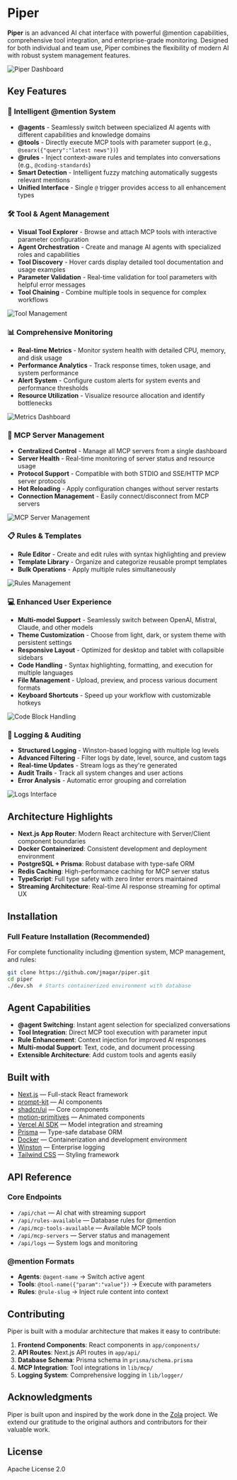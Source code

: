# Piper

**Piper** is an advanced AI chat interface with powerful @mention capabilities, comprehensive tool integration, and enterprise-grade monitoring. Designed for both individual and team use, Piper combines the flexibility of modern AI with robust system management features.

![Piper Dashboard](/assets/mcp-dashboard.png)

## Key Features

### 🎯 **Intelligent @mention System**
- **@agents** - Seamlessly switch between specialized AI agents with different capabilities and knowledge domains
- **@tools** - Directly execute MCP tools with parameter support (e.g., `@searx({"query":"latest news"})`)
- **@rules** - Inject context-aware rules and templates into conversations (e.g., `@coding-standards`)
- **Smart Detection** - Intelligent fuzzy matching automatically suggests relevant mentions
- **Unified Interface** - Single `@` trigger provides access to all enhancement types

### 🛠️ **Tool & Agent Management**
- **Visual Tool Explorer** - Browse and attach MCP tools with interactive parameter configuration
- **Agent Orchestration** - Create and manage AI agents with specialized roles and capabilities
- **Tool Discovery** - Hover cards display detailed tool documentation and usage examples
- **Parameter Validation** - Real-time validation for tool parameters with helpful error messages
- **Tool Chaining** - Combine multiple tools in sequence for complex workflows

![Tool Management](/assets/mcp-tools.png)

### 📊 **Comprehensive Monitoring**
- **Real-time Metrics** - Monitor system health with detailed CPU, memory, and disk usage
- **Performance Analytics** - Track response times, token usage, and system performance
- **Alert System** - Configure custom alerts for system events and performance thresholds
- **Resource Utilization** - Visualize resource allocation and identify bottlenecks

![Metrics Dashboard](/assets/mcp-metrics.png)

### 🔌 **MCP Server Management**
- **Centralized Control** - Manage all MCP servers from a single dashboard
- **Server Health** - Real-time monitoring of server status and resource usage
- **Protocol Support** - Compatible with both STDIO and SSE/HTTP MCP server protocols
- **Hot Reloading** - Apply configuration changes without server restarts
- **Connection Management** - Easily connect/disconnect from MCP servers

![MCP Server Management](/assets/edit-mcp.png)

### 📋 **Rules & Templates**
- **Rule Editor** - Create and edit rules with syntax highlighting and preview
- **Template Library** - Organize and categorize reusable prompt templates
- **Bulk Operations** - Apply multiple rules simultaneously

![Rules Management](/assets/rules.png)

### 💻 **Enhanced User Experience**
- **Multi-model Support** - Seamlessly switch between OpenAI, Mistral, Claude, and other models
- **Theme Customization** - Choose from light, dark, or system theme with persistent settings
- **Responsive Layout** - Optimized for desktop and tablet with collapsible sidebars
- **Code Handling** - Syntax highlighting, formatting, and execution for multiple languages
- **File Management** - Upload, preview, and process various document formats
- **Keyboard Shortcuts** - Speed up your workflow with customizable hotkeys

![Code Block Handling](/assets/codeblock.png)

### 📜 **Logging & Auditing**
- **Structured Logging** - Winston-based logging with multiple log levels
- **Advanced Filtering** - Filter logs by date, level, source, and custom tags
- **Real-time Updates** - Stream logs as they're generated
- **Audit Trails** - Track all system changes and user actions
- **Error Analysis** - Automatic error grouping and correlation

![Logs Interface](/assets/logs.png)

## Architecture Highlights

- **Next.js App Router**: Modern React architecture with Server/Client component boundaries
- **Docker Containerized**: Consistent development and deployment environment
- **PostgreSQL + Prisma**: Robust database with type-safe ORM
- **Redis Caching**: High-performance caching for MCP server status
- **TypeScript**: Full type safety with zero linter errors maintained
- **Streaming Architecture**: Real-time AI response streaming for optimal UX

## Installation

### Full Feature Installation (Recommended)
For complete functionality including @mention system, MCP management, and rules:

```bash
git clone https://github.com/jmagar/piper.git
cd piper
./dev.sh  # Starts containerized environment with database
```

## Agent Capabilities

- **@agent Switching**: Instant agent selection for specialized conversations
- **Tool Integration**: Direct MCP tool execution with parameter input
- **Rule Enhancement**: Context injection for improved AI responses
- **Multi-modal Support**: Text, code, and document processing
- **Extensible Architecture**: Add custom tools and agents easily

## Built with

- [Next.js](https://nextjs.org/) — Full-stack React framework
- [prompt-kit](https://prompt-kit.com/) — AI components
- [shadcn/ui](https://ui.shadcn.com) — Core components
- [motion-primitives](https://motion-primitives.com) — Animated components
- [Vercel AI SDK](https://vercel.com/blog/introducing-the-vercel-ai-sdk) — Model integration and streaming
- [Prisma](https://www.prisma.io/) — Type-safe database ORM
- [Docker](https://www.docker.com/) — Containerization and development environment
- [Winston](https://github.com/winstonjs/winston) — Enterprise logging
- [Tailwind CSS](https://tailwindcss.com/) — Styling framework

## API Reference

### Core Endpoints
- `/api/chat` — AI chat with streaming support
- `/api/rules-available` — Database rules for @mention
- `/api/mcp-tools-available` — Available MCP tools
- `/api/mcp-servers` — Server status and management
- `/api/logs` — System logs and monitoring

### @mention Formats
- **Agents**: `@agent-name` → Switch active agent
- **Tools**: `@tool-name({"param":"value"})` → Execute with parameters
- **Rules**: `@rule-slug` → Inject rule content into context

## Contributing

Piper is built with a modular architecture that makes it easy to contribute:

1. **Frontend Components**: React components in `app/components/`
2. **API Routes**: Next.js API routes in `app/api/`
3. **Database Schema**: Prisma schema in `prisma/schema.prisma`
4. **MCP Integration**: Tool integrations in `lib/mcp/`
5. **Logging System**: Comprehensive logging in `lib/logger/`

## Acknowledgments

Piper is built upon and inspired by the work done in the [Zola](https://github.com/ibelick/zola) project. We extend our gratitude to the original authors and contributors for their valuable work.

## License

Apache License 2.0
